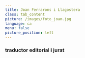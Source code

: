 ```yaml
---
title: Joan Ferrarons i Llagostera
class: tab_content
picture: /images/foto_joan.jpg
language: ca
menu: false
picture_position: left
---
```


### traductor editorial i jurat
